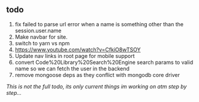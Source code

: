## todo

1. fix failed to parse url error when a name is something other than the session.user.name
2. Make navbar for site.
3. switch to yarn vs npm
4. https://www.youtube.com/watch?v=CfkiO8wTSOY
5. Update nav links in root page for mobile support
6. convert Code%20Library%20Search%20Engine search params to valid name so we can fetch the user in the backend
7. remove mongoose deps as they conflict with mongodb core driver

*This is not the full todo, its only current things im working on atm step by step...*